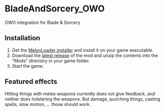 # BladeAndSorcery_OWO
OWO integration for Blade &amp; Sorcery

## Installation

1. Get the [MelonLoader installer](https://melonwiki.xyz/#/?id=automated-installation) and install it on your game executable.
2. Download the [latest release](https://github.com/floh-bhaptics/BladeAndSorcery_OWO/releases/latest/download/BladeAndSorcery_OWO.zip) of the mod and unzip the contents into the "Mods" directory in your game folder.
3. Start the game. 

## Featured effects

Hitting things with melee weapons currently does not give feedback, and neither does holstering the weapons. But damage, punching things, casting spells, slow motion, ... those should work.
